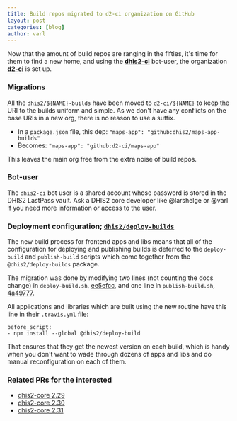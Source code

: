 ```yaml
---
title: Build repos migrated to d2-ci organization on GitHub
layout: post
categories: [blog]
author: varl
---
```


Now that the amount of build repos are ranging in the fifties, it's time
for them to find a new home, and using the
[**dhis2-ci**](https://github.com/dhis2-ci) bot-user, the
organization [**d2-ci**](https://github.com/d2-ci) is set up.

### Migrations

All the `dhis2/${NAME}-builds` have been moved to `d2-ci/${NAME}` to
keep the URI to the builds uniform and simple. As we don't have any
conflicts on the base URIs in a new org, there is no reason to use a
suffix.

- In a `package.json` file, this dep: `"maps-app": "github:dhis2/maps-app-builds"`
- Becomes: `"maps-app": "github:d2-ci/maps-app"`

This leaves the main org free from the extra noise of build repos.

### Bot-user

The `dhis2-ci` bot user is a shared account whose password is stored in
the DHIS2 LastPass vault. Ask a DHIS2 core developer like @larshelge or
@varl if you need more information or access to the user.

### Deployment configuration; [`dhis2/deploy-builds`](https://github.com/dhis2/deploy-build)

The new build process for frontend apps and libs means that all of the
configuration for deploying and publishing builds is deferred to the
`deploy-build` and `publish-build` scripts which come together from the
`@dhis2/deploy-builds` package.

The migration was done by modifying two lines (not counting the docs
change) in `deploy-build.sh`,
[ee5efcc](https://github.com/dhis2/deploy-build/commit/ee5efccec82cc85d55f6d7d6654a69fc991dc618),
and one line in `publish-build.sh`, 
[4a49777](https://github.com/dhis2/deploy-build/commit/4a4977755f0a04c099a6b764f4ab40c7159564de).

All applications and libraries which are built using the new routine
have this line in their `.travis.yml` file:

```
before_script:
- npm install --global @dhis2/deploy-build
```

That ensures that they get the newest version on each build, which is
handy when you don't want to wade through dozens of apps and libs and do
manual reconfiguration on each of them.

### Related PRs for the interested

- [dhis2-core 2.29](https://github.com/dhis2/dhis2-core/pull/2476)
- [dhis2-core 2.30](https://github.com/dhis2/dhis2-core/pull/2475)
- [dhis2-core 2.31](https://github.com/dhis2/dhis2-core/pull/2477)
